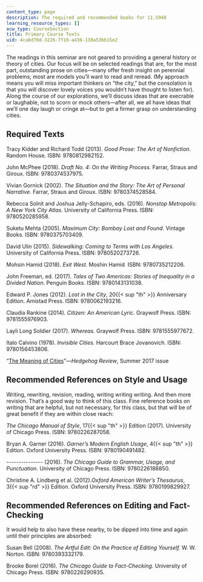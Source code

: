 ```yaml
---
content_type: page
description: The required and recommended books for 11.S948
learning_resource_types: []
ocw_type: CourseSection
title: Primary Course Texts
uid: 4ca6d70d-3226-7f10-a436-138a53bb15e2
---
```


The readings in this seminar are not geared to providing a general history or theory of cities. Our focus will be on selected readings that are, for the most part, outstanding prose on cities—many offer fresh insight on perennial problems; most are models you’ll want to read and reread. (My approach means you will miss important thinkers on “the city,” but the consolation is that you will discover lovely voices you wouldn’t have thought to listen for). Along the course of our explorations, we’ll discuss ideas that are execrable or laughable, not to scorn or mock others—after all, we all have ideas that we’ll one day laugh or cringe at—but to get a firmer grasp on understanding cities.

Required Texts
--------------

Tracy Kidder and Richard Todd (2013). _Good Prose: The Art of Nonfiction._ Random House. ISBN: 9780812982152.

John McPhee (2018). _Draft No. 4: On the Writing Process._ Farrar, Straus and Giroux. ISBN: 9780374537975.

Vivian Gornick (2002). _The Situation and the Story: The Art of Personal Narrative._ Farrar, Straus and Giroux. ISBN: 9780374528584.

Rebecca Solnit and Joshua Jelly-Schapiro, eds. (2016). _Nonstop Metropolis: A New York City Atlas._ University of California Press. ISBN: 9780520285958.

Suketu Mehta (2005). _Maximum City: Bombay Lost and Found._ Vintage Books. ISBN: 9780375703409.

David Ulin (2015). _Sidewalking: Coming to Terms with Los Angeles._ University of California Press. ISBN: 9780520273726.

Mohsin Hamid (2018). _Exit West._ Moshin Hamid  ISBN: 9780735212206.

John Freeman, ed. (2017). _Tales of Two Americas: Stories of Inequality in a Divided Nation._ Penguin Books. ISBN: 9780143131038.

Edward P. Jones (2012). _Lost in the City_, 20{{< sup "th" >}} Anniversary Edition. Amistad Press. ISBN: 9780062193216.

Claudia Rankine (2014). _Citizen: An American Lyric._ Graywolf Press. ISBN: 9781555976903.

Layli Long Soldier (2017). _Whereas._ Graywolf Press. ISBN: 9781555977672.

Italo Calvino (1978). _Invisible Cities._ Harcourt Brace Jovanovich. ISBN: 9780156453806.

“[The Meaning of Cities](https://hedgehogreview.com/issues/the-meaning-of-cities)”—_Hedgehog Review_, Summer 2017 issue

Recommended References on Style and Usage 
------------------------------------------

Writing, rewriting, revision, reading, writing writing writing. And then more revision. That’s a good way to think of this class. Fine reference books on writing that are helpful, but not necessary, for this class, but that will be of great benefit if they are within close reach:

_The Chicago Manual of Style_, 17{{< sup "th" >}} Edition (2017). University of Chicago Press. ISBN: 9780226287058.

Bryan A. Garner (2016). _Garner’s Modern English Usage_, 4{{< sup "th" >}} Edition. Oxford University Press. ISBN: 9780190491482.

\--------------- (2016). _The Chicago Guide to Grammar, Usage, and Punctuation._ University of Chicago Press. ISBN: 9780226188850.

Christine A. Lindberg et al. (2012)._Oxford American Writer’s Thesaurus_, 3{{< sup "rd" >}} Edition. Oxford University Press. ISBN: 9780199829927.

Recommended References on Editing and Fact-Checking 
----------------------------------------------------

It would help to also have these nearby, to be dipped into time and again until their principles are absorbed:

Susan Bell (2008). _The Artful Edit: On the Practice of Editing Yourself._ W. W. Norton. ISBN: 9780393332179.

Brooke Borel (2016). _The Chicago Guide to Fact-Checking._ University of Chicago Press. ISBN: 9780226290935.